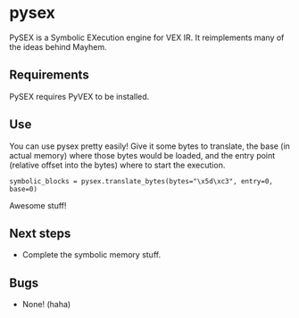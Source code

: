 # pysex

PySEX is a Symbolic EXecution engine for VEX IR. It reimplements many of the ideas behind Mayhem.

## Requirements

PySEX requires PyVEX to be installed.

## Use

You can use pysex pretty easily! Give it some bytes to translate, the base (in actual memory) where those bytes would be loaded, and the entry point (relative offset into the bytes) where to start the execution.

	symbolic_blocks = pysex.translate_bytes(bytes="\x5d\xc3", entry=0, base=0)

Awesome stuff!

## Next steps

- Complete the symbolic memory stuff.

## Bugs

- None! (haha)
